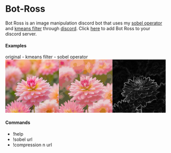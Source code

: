# Bot-Ross
Bot Ross is an image manipulation discord bot that uses my 
[sobel operator](https://github.com/danielholmes839/Sobel-Operator) and 
[kmeans filter](https://github.com/danielholmes839/KMeans-Image-Filter) through [discord](https://discordapp.com/).
Click [here](https://discordapp.com/api/oauth2/authorize?client_id=625022445425917980&permissions=43008&scope=bot) to add Bot Ross to your discord server.

#### Examples
original - kmeans filter - sobel operator
![example](example.png)

#### Commands
- !help 
- !sobel url
- !compression n url
